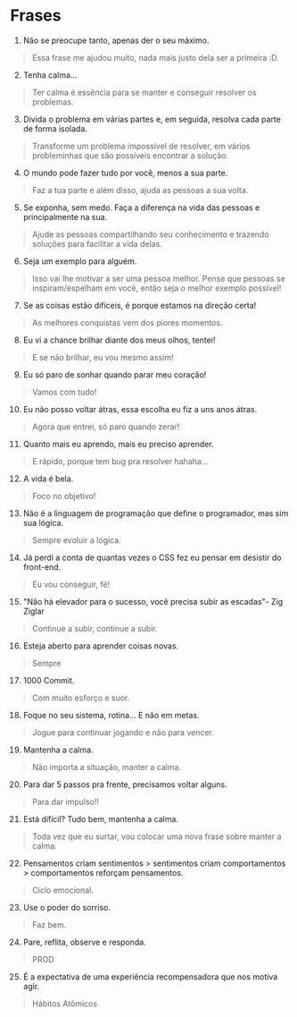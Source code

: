 # Frases

1. Não se preocupe tanto, apenas der o seu máximo. 
> Essa frase me ajudou muito, nada mais justo dela ser a primeira :D.

2. Tenha calma...
> Ter calma é essência para se manter e conseguir resolver os problemas.

3. Divida o problema em várias partes e, em seguida, resolva cada parte de forma isolada.
> Transforme um problema impossível de resolver, em vários probleminhas que são possíveis encontrar a solução.

4. O mundo pode fazer tudo por você, menos a sua parte.
> Faz a tua parte e além disso, ajuda as pessoas a sua volta.

5. Se exponha, sem medo. Faça a diferença na vida das pessoas e principalmente na sua.
>  Ajude as pessoas compartilhando seu conhecimento e trazendo soluções para facilitar a vida delas.

6. Seja um exemplo para alguém.
> Isso vai lhe motivar a ser uma pessoa melhor. Pense que pessoas se inspiram/espelham em você, então seja o melhor exemplo possível!

7. Se as coisas estão difíceis, é porque estamos na direção certa!
> As melhores conquistas vem dos piores momentos.

8. Eu vi a chance brilhar diante dos meus olhos, tentei!
> E se não brilhar, eu vou mesmo assim!

9. Eu só paro de sonhar quando parar meu coração!
> Vamos com tudo!

10. Eu não posso voltar átras, essa escolha eu fiz a uns anos átras.
> Agora que entrei, só paro quando zerar!

11. Quanto mais eu aprendo, mais eu preciso aprender.
> E rápido, porque tem bug pra resolver hahaha...

12. A vida é bela.
> Foco no objetivo!

13. Não é a linguagem de programação que define o programador, mas sim sua lógica.
> Sempre evoluir a lógica.

14. Já perdi a conta de quantas vezes o CSS fez eu pensar em desistir do front-end.
> Eu vou conseguir, fé!

15. "Não há elevador para o sucesso, você precisa subir as escadas"- Zig Ziglar
> Continue a subir, continue a subir.

16. Esteja aberto para aprender coisas novas.
> Sempre

17. 1000 Commit.
> Com muito esforço e suor.

18. Foque no seu sistema, rotina... E não em metas.
> Jogue para continuar jogando e não para vencer.

19. Mantenha a calma.
> Não importa a situação, manter a calma.

20. Para dar 5 passos pra frente, precisamos voltar alguns.
> Para dar impulso!!

21. Está dífícil? Tudo bem, mantenha a calma.
> Toda vez que eu surtar, vou colocar uma nova frase sobre manter a calma.

22. Pensamentos criam sentimentos > sentimentos criam comportamentos > comportamentos reforçam pensamentos.
> Ciclo emocional.

23. Use o poder do sorriso.
> Faz bem.

24. Pare, reflita, observe e responda.
> PROD

25. É a expectativa de uma experiência recompensadora que nos motiva agir.
> Hábitos Atômicos
